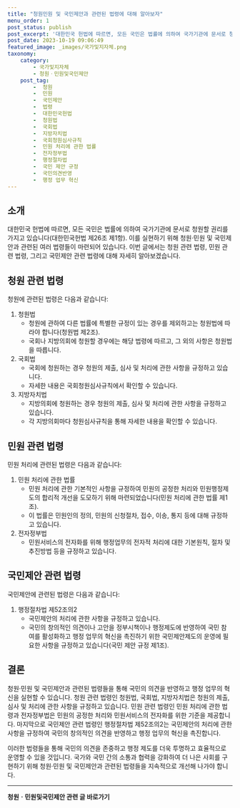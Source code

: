 ```yaml
---
title: "청원민원 및 국민제안과 관련된 법령에 대해 알아보자"
menu_order: 1
post_status: publish
post_excerpt: '대한민국 헌법에 따르면, 모든 국민은 법률에 의하여 국가기관에 문서로 청원할 권리를 가지고 있습니다 대한민국헌법 제26조 제1항 . 이를 실현하기 위해 청원 민원 및 국민제안과 관련된 여러 법령들이 마련되어 있습니다. 이번 글에서는 청원 관련 법령, 민원 관련 법령, 그리고 국민제안 관련 법령에 대해 자세히 알아보겠습니다.'
post_date: 2023-10-19 09:06:49
featured_image: _images/국가및지자체.png
taxonomy:
    category:
        - 국가및지자체
        - 청원ㆍ민원및국민제안
    post_tag:
        -  청원
        -  민원
        -  국민제안
        -  법령
        -  대한민국헌법
        -  청원법
        -  국회법
        -  지방자치법
        -  국회청원심사규칙
        -  민원 처리에 관한 법률
        -  전자정부법
        -  행정절차법
        -  국민 제안 규정
        -  국민의견반영
        -  행정 업무 혁신
---
```



## 소개
대한민국 헌법에 따르면, 모든 국민은 법률에 의하여 국가기관에 문서로 청원할 권리를 가지고 있습니다(대한민국헌법 제26조 제1항). 이를 실현하기 위해 청원·민원 및 국민제안과 관련된 여러 법령들이 마련되어 있습니다. 이번 글에서는 청원 관련 법령, 민원 관련 법령, 그리고 국민제안 관련 법령에 대해 자세히 알아보겠습니다.

## 청원 관련 법령
청원에 관련된 법령은 다음과 같습니다:

1. 청원법
   - 청원에 관하여 다른 법률에 특별한 규정이 있는 경우를 제외하고는 청원법에 따라야 합니다(청원법 제2조).
   - 국회나 지방의회에 청원할 경우에는 해당 법령에 따르고, 그 외의 사항은 청원법을 따릅니다.
2. 국회법
   - 국회에 청원하는 경우 청원의 제출, 심사 및 처리에 관한 사항을 규정하고 있습니다.
   - 자세한 내용은 국회청원심사규칙에서 확인할 수 있습니다.
3. 지방자치법
   - 지방의회에 청원하는 경우 청원의 제출, 심사 및 처리에 관한 사항을 규정하고 있습니다.
   - 각 지방의회마다 청원심사규칙을 통해 자세한 내용을 확인할 수 있습니다.

## 민원 관련 법령
민원 처리에 관련된 법령은 다음과 같습니다:

1. 민원 처리에 관한 법률
   - 민원 처리에 관한 기본적인 사항을 규정하여 민원의 공정한 처리와 민원행정제도의 합리적 개선을 도모하기 위해 마련되었습니다(민원 처리에 관한 법률 제1조).
   - 이 법률은 민원인의 정의, 민원의 신청절차, 접수, 이송, 통지 등에 대해 규정하고 있습니다.
2. 전자정부법
   - 민원서비스의 전자화를 위해 행정업무의 전자적 처리에 대한 기본원칙, 절차 및 추진방법 등을 규정하고 있습니다.

## 국민제안 관련 법령
국민제안에 관련된 법령은 다음과 같습니다:

1. 행정절차법 제52조의2
   - 국민제안의 처리에 관한 사항을 규정하고 있습니다.
   - 국민의 창의적인 의견이나 고안을 정부시책이나 행정제도에 반영하여 국민 참여를 활성화하고 행정 업무의 혁신을 촉진하기 위한 국민제안제도의 운영에 필요한 사항을 규정하고 있습니다(국민 제안 규정 제1조).

## 결론
청원·민원 및 국민제안과 관련된 법령들을 통해 국민의 의견을 반영하고 행정 업무의 혁신을 실현할 수 있습니다. 청원 관련 법령인 청원법, 국회법, 지방자치법은 청원의 제출, 심사 및 처리에 관한 사항을 규정하고 있습니다. 민원 관련 법령인 민원 처리에 관한 법령과 전자정부법은 민원의 공정한 처리와 민원서비스의 전자화를 위한 기준을 제공합니다. 마지막으로 국민제안 관련 법령인 행정절차법 제52조의2는 국민제안의 처리에 관한 사항을 규정하여 국민의 창의적인 의견을 반영하고 행정 업무의 혁신을 촉진합니다.

이러한 법령들을 통해 국민의 의견을 존중하고 행정 제도를 더욱 투명하고 효율적으로 운영할 수 있을 것입니다. 국가와 국민 간의 소통과 협력을 강화하여 더 나은 사회를 구현하기 위해 청원·민원 및 국민제안과 관련된 법령들을 지속적으로 개선해 나가야 합니다.
<!-- wp:separator -->
<hr class="wp-block-separator has-alpha-channel-opacity"/>
<!-- /wp:separator -->

<!-- wp:group {"backgroundColor":"base","layout":{"type":"constrained"}} -->
<div class="wp-block-group has-base-background-color has-background"><!-- wp:paragraph {"align":"center","fontSize":"medium"} -->
<p class="has-text-align-center has-large-font-size"><strong>청원ㆍ민원및국민제안 관련 글 바로가기</strong></p>
<!-- /wp:paragraph -->


<!-- wp:latest-posts
{"categories":[{"id":7340,"count":19,"description":"","link":"https://uknowlaw.com/category/%ec%b2%ad%ec%9b%90%e3%86%8d%eb%af%bc%ec%9b%90%eb%b0%8f%ea%b5%ad%eb%af%bc%ec%a0%9c%ec%95%88/","name":"청원ㆍ민원및국민제안","slug":"청원ㆍ민원및국민제안","taxonomy":"category","parent":0,"meta":[],"_links":{"self":[{"href":"https://uknowlaw.com/wp-json/wp/v2/categories/7340"}],"collection":[{"href":"https://uknowlaw.com/wp-json/wp/v2/categories"}],"about":[{"href":"https://uknowlaw.com/wp-json/wp/v2/taxonomies/category"}],"wp:post_type":[{"href":"https://uknowlaw.com/wp-json/wp/v2/posts?categories=7340"}],"curies":[{"name":"wp","href":"https://api.w.org/{rel}","templated":true}]}}],"postsToShow":100,"excerptLength":28,"postLayout":"grid","columns":2,"featuredImageAlign":"left","featuredImageSizeSlug":"large","fontSize":"medium"} /--></div>
<!-- /wp:group -->